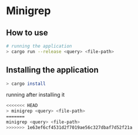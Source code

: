 # Minigrep

## How to use

```bash
# running the application
> cargo run --release <query> <file-path>
```

## Installing the application

```bash
> cargo install 
```

running after installing it

```bash
<<<<<<< HEAD
> minigrep <query> <file-path>
=======
minigrep <query> <file-path>
>>>>>>> 1e63ef6cf4531d2f7019ae56c327dbaf7d52f21a
```
